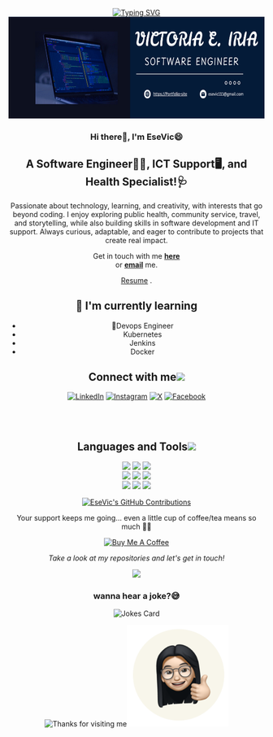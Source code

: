 

<p align="center">
<a href="https://git.io/typing-svg"><img src="https://readme-typing-svg.herokuapp.com?font=Dancing+Script&weight=600&duration=1000&pause=0000&color=30804A&background=15151500&center=true&vCenter=true&multiline=true&width=440&height=60&lines=Welcome+to;EseVic's+Github" alt="Typing SVG" /></a>

 <img width="1000px" height="200px" src="https://github.com/EseVic/EseVic/blob/main/LinkedIn%20Cover%20Image%20(1).png?raw=true" alt="My Banner">

</p>

<div align="center">
<h3 align="center">
Hi there👋, I'm EseVic😄
</h3>

<h2 align="center">
A Software Engineer👩‍💻,  ICT Support🖥️,   and Health Specialist!🩺
</h2>

 Passionate about technology, learning, and creativity, with interests that go beyond coding. I enjoy exploring public health, community service, travel, and storytelling, while also building skills in software development and IT support. Always curious, adaptable, and eager to contribute to projects that create real impact.
 
  Get in touch with me <a href="https://www.linkedin.com/in/victoria-iria/" target="_blank"><b>here</b></a><br>
    or <a href="mailto:esevic111@gmail.com" target="_blank"><b>email</b></a> me.

 <a href="https://drive.google.com/file/d/1E2xTEvkCzywAkOimka8BVp7LZRimW_4-/view?usp=drive_link" target="_blank">Resume</a> .
<br>

## 🌱 I'm currently learning

 - 📱Devops Engineer
 - Kubernetes
 - Jenkins
 - Docker
 
## Connect with me<img src='https://raw.githubusercontent.com/ShahriarShafin/ShahriarShafin/main/Assets/handshake.gif' width="100px"><br>

  <a href="https://www.linkedin.com/in/victoria-iria/" target="_blank"><img src="https://img.shields.io/badge/LinkedIn-%230077B5.svg?&style=flat-square&logo=linkedin&logoColor=white" alt="LinkedIn"></a>
 <a href="https://www.instagram.com/vykie_special/" target="_blank"><img src="https://img.shields.io/badge/Instagram-%23E4405F.svg?&style=flat-square&logo=instagram&logoColor=white" alt="Instagram"></a>
 <a href="https://x.com/ChantelVic" target="_blank">
  <img src="https://img.shields.io/badge/X-%23000000.svg?&style=flat-square&logo=x&logoColor=white" alt="X"></a>
 <a href="https://www.facebook.com/share/1Hv4VWHoCY/?mibextid=wwXIfr" target="_blank"><img src="https://img.shields.io/badge/Facebook-%231877F2.svg?&style=flat-square&logo=facebook&logoColor=white" alt="Facebook"></a>

<br>
<br>

 ## Languages and Tools<img src="https://media.giphy.com/media/WUlplcMpOCEmTGBtBW/giphy.gif" width="30"><br>
 
 
 <p>
 <code><img width="10%" src="https://www.vectorlogo.zone/logos/javascript/javascript-ar21.svg"></code>
 <code><img width="10%" src="https://www.vectorlogo.zone/logos/python/python-ar21.svg"></code>
 <code><img width="8%" src="https://www.vectorlogo.zone/logos/nodejs/nodejs-ar21.svg"></code>
 <br />
 <code><img width="10%" src="https://www.vectorlogo.zone/logos/docker/docker-ar21.svg"></code>
  <code><img width="10%" src="https://www.vectorlogo.zone/logos/jenkins/jenkins-ar21.svg"></code>
 <code><img width="10%" src="https://www.vectorlogo.zone/logos/mysql/mysql-ar21.svg"></code>
 <br />
 <code><img width="10%" src="https://www.vectorlogo.zone/logos/kubernetes/kubernetes-ar21.svg"></code>
 <code><img width="10%" src="https://www.vectorlogo.zone/logos/w3_html5/w3_html5-ar21.svg"></code>
  <code><img width="10%" src="https://www.vectorlogo.zone/logos/w3_css/w3_css-ar21.svg"></code>
 </p>


<p align="center">
  <a href="https://github.com/EseVic">
    <img src="http://github-profile-summary-cards.vercel.app/api/cards/profile-details?username=EseVic&theme=algolia" alt="EseVic's GitHub Contributions"/>
  </a>
</p>

Your support keeps me going… even a little cup of coffee/tea means so much 🥺💖

<a href="https://buymeacoffee.com/esevic" target="_blank"><img src="https://cdn.buymeacoffee.com/buttons/v2/default-red.png" alt="Buy Me A Coffee" width="150" ></a>


<p align="center">
 <i>Take a look at my repositories and let's get in touch!</i>
<p  align="center">
<img src="https://visitor-badge.laobi.icu/badge?page_id=EseVic"/>       
</p>

</p>


### wanna hear a joke?😅
![Jokes Card](https://readme-jokes.vercel.app/api)


<img height="120" alt="Thanks for visiting me" width="100%" src="https://raw.githubusercontent.com/BrunnerLivio/brunnerlivio/master/images/marquee.svg" /><img width="200" src="https://github.com/Kathryn-Jie/Kathryn-Jie/blob/main/kathryn.png">



